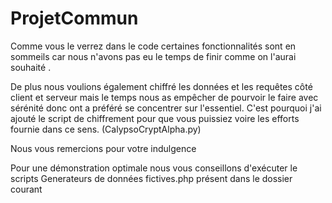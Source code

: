 # ProjetCommun

Comme vous le verrez dans le code certaines fonctionnalités sont en sommeils car nous n'avons pas eu le temps de finir comme on l'aurai souhaité .


De plus nous voulions également chiffré les données et les requêtes côté client et serveur mais le temps nous as empêcher de pourvoir le faire avec sérénité donc ont a préféré se concentrer sur l'essentiel. C'est pourquoi j'ai ajouté le script de chiffrement pour que vous puissiez voire les efforts fournie dans ce sens. (CalypsoCryptAlpha.py)


Nous vous remercions pour votre indulgence 


Pour une démonstration optimale nous vous conseillons d'exécuter le scripts Generateurs de données fictives.php présent dans le dossier courant